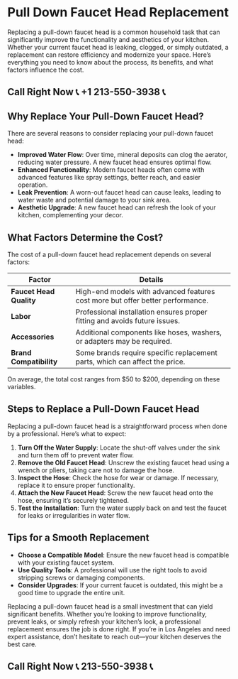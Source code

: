 # Pull Down Faucet Head Replacement

Replacing a pull-down faucet head is a common household task that can significantly improve the functionality and aesthetics of your kitchen. Whether your current faucet head is leaking, clogged, or simply outdated, a replacement can restore efficiency and modernize your space. Here’s everything you need to know about the process, its benefits, and what factors influence the cost.

## Call Right Now 📞 +1 213-550-3938 📞

## Why Replace Your Pull-Down Faucet Head?

There are several reasons to consider replacing your pull-down faucet head:

- **Improved Water Flow**: Over time, mineral deposits can clog the aerator, reducing water pressure. A new faucet head ensures optimal flow.  
- **Enhanced Functionality**: Modern faucet heads often come with advanced features like spray settings, better reach, and easier operation.  
- **Leak Prevention**: A worn-out faucet head can cause leaks, leading to water waste and potential damage to your sink area.  
- **Aesthetic Upgrade**: A new faucet head can refresh the look of your kitchen, complementing your decor.  

## What Factors Determine the Cost?

The cost of a pull-down faucet head replacement depends on several factors:

| **Factor**               | **Details**                                                                 |
|--------------------------|-----------------------------------------------------------------------------|
| **Faucet Head Quality**  | High-end models with advanced features cost more but offer better performance. |
| **Labor**                | Professional installation ensures proper fitting and avoids future issues.   |
| **Accessories**          | Additional components like hoses, washers, or adapters may be required.      |
| **Brand Compatibility**  | Some brands require specific replacement parts, which can affect the price. |

On average, the total cost ranges from $50 to $200, depending on these variables.

## Steps to Replace a Pull-Down Faucet Head

Replacing a pull-down faucet head is a straightforward process when done by a professional. Here’s what to expect:

1. **Turn Off the Water Supply**: Locate the shut-off valves under the sink and turn them off to prevent water flow.  
2. **Remove the Old Faucet Head**: Unscrew the existing faucet head using a wrench or pliers, taking care not to damage the hose.  
3. **Inspect the Hose**: Check the hose for wear or damage. If necessary, replace it to ensure proper functionality.  
4. **Attach the New Faucet Head**: Screw the new faucet head onto the hose, ensuring it’s securely tightened.  
5. **Test the Installation**: Turn the water supply back on and test the faucet for leaks or irregularities in water flow.  

## Tips for a Smooth Replacement

- **Choose a Compatible Model**: Ensure the new faucet head is compatible with your existing faucet system.  
- **Use Quality Tools**: A professional will use the right tools to avoid stripping screws or damaging components.  
- **Consider Upgrades**: If your current faucet is outdated, this might be a good time to upgrade the entire unit.  

Replacing a pull-down faucet head is a small investment that can yield significant benefits. Whether you’re looking to improve functionality, prevent leaks, or simply refresh your kitchen’s look, a professional replacement ensures the job is done right. If you’re in Los Angeles and need expert assistance, don’t hesitate to reach out—your kitchen deserves the best care.
## Call Right Now 📞 213-550-3938 📞